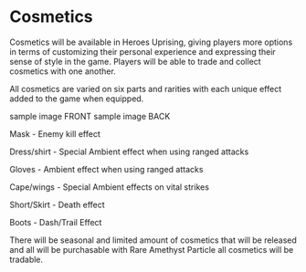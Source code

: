 # Cosmetics

Cosmetics will be available in Heroes Uprising, giving players more options in terms of customizing their personal experience and expressing their sense of style in the game. Players will be able to trade and collect cosmetics with one another.

All cosmetics are varied on six parts and rarities with each unique effect added to the game when equipped.



sample image FRONT                                                                 sample image BACK





&#x20;  &#x20;



Mask - Enemy kill effect

Dress/shirt - Special Ambient effect when using ranged attacks

Gloves - Ambient effect when using ranged attacks

Cape/wings - Special Ambient effects on vital strikes

Short/Skirt - Death effect

Boots - Dash/Trail Effect

There will be seasonal and limited amount of cosmetics that will be released and all will be purchasable with Rare Amethyst Particle all cosmetics will be tradable.
